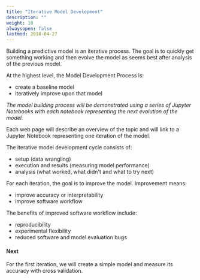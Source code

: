 ```yaml
---
title: "Iterative Model Development"
description: ""
weight: 10
alwaysopen: false
lastmod: 2018-04-27
---
```

Building a predictive model is an iterative process.  The goal is to quickly get something working and then evolve the model as seems best after analysis of the previous model.

At the highest level, the Model Development Process is:

- create a baseline model
- iteratively improve upon that model

*The model building process will be demonstrated using a series of Jupyter Notebooks with each notebook representing the next evolution of the model.*

Each web page will describe an overview of the topic and will link to a Jupyter Notebook representing one iteration of the model.

The iterative model development cycle consists of:

* setup (data wrangling)
* execution and results (measuring model performance)
* analysis (what worked, what didn't and what to try next)

For each iteration, the goal is to improve the model.  Improvement means:

- improve accuracy or interpretability
- improve software workflow

The benefits of improved software workflow include:

- reproducibility
- experimental flexibility
- reduced software and model evaluation bugs

#### Next

For the first iteration, we will create a simple model and measure its accuracy with cross validation.
